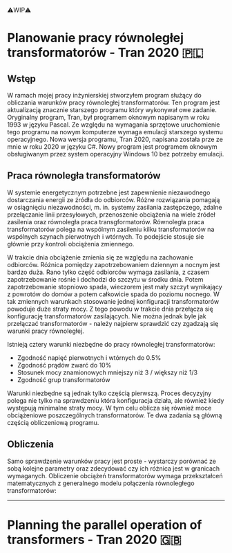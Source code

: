 ⚠️WIP⚠️
# Planowanie pracy równoległej transformatorów - Tran 2020 🇵🇱
## Wstęp
W ramach mojej pracy inżynierskiej stworzyłem program służący do obliczania warunków pracy równoległej transformatorów. Ten program jest aktualizacją znacznie starszego programu który wykonywał owe zadanie. Oryginalny program, Tran, był programem oknowym napisanym w roku 1993 w języku Pascal. Ze względu na wymagania sprzętowe uruchomienie tego programu na nowym komputerze wymaga emulacji starszego systemu operacyjnego. Nowa wersja programu, Tran 2020, napisana została prze ze mnie w roku 2020 w języku C#. Nowy program jest programem oknowym obsługiwanym przez system operacyjny Windows 10 bez potrzeby emulacji.
## Praca równoległa transformatorów
W systemie energetycznym potrzebne jest zapewnienie niezawodnego dostarczania energii ze źródła do odbiorców. Różne rozwiązania pomagają w osiągnięciu niezawodności, m. in. systemy zasilania zastępczego, zdalne przełączanie linii przesyłowych, przenoszenie obciążenia na wiele źródeł zasilenia oraz równoległa praca transgformatorów. Równoległa praca transformatorów polega na wspólnym zasileniu kilku transformatorów na wspólnych szynach pierwotnych i wtórnych. To podejście stosuje sie głównie przy kontroli obciążenia zmiennego.

W trakcie dnia obciążenie zmienia się ze względu na zachowanie odbiorców. Różnica pomiędzy zapotrzebowaniem dziennym a nocnym jest bardzo duża. Rano tylko część odbiorców wymaga zasilania, z czasem zapotrzebowanie rośnie i dochodzi do szczytu w środku dnia. Potem zapotrzebowanie stopniowo spada, wieczorem jest mały szczyt wynikający z powrotów do domów a potem całkowicie spada do poziomu nocnego. W tak zmiennych warunkach stosowanie jednej konfiguracji transformatorów powoduje duże straty mocy. Z tego powodu w trakcie dnia przełącza się konfigurację transformatorów zasilających. Nie można jednak byle jak przełączać transformatorów - należy najpierw sprawdzić czy zgadzają się warunki pracy równoległej.

Istnieją cztery warunki niezbędne do pracy równoległej transformatorów:
- Zgodność napięć pierwotnych i wtórnych do 0.5%
- Zgodność prądów zwarć do 10%
- Stosunek mocy znamionowych mniejszy niż 3 / większy niż 1/3
- Zgodność grup transformatorów

Warunki niezbędne są jednak tylko częścią pierwszą. Proces decyzyjny polega nie tylko na sprawdzeniu która konfiguracja działa, ale również kiedy występują minimalne straty mocy. W tym celu oblicza się również moce obciążeniowe poszczególnych transformatorów. Te dwa zadania są główną częścią obliczeniową programu.
## Obliczenia
Samo sprawdzenie warunków pracy jest proste - wystarczy porównać ze sobą kolejne parametry oraz zdecydować czy ich różnica jest w granicach wymaganych. Obliczenie obciążeń transformatorów wymaga przekształceń matematycznych z generalnego modelu połączenia równoległego transformatorów:

---
# Planning the parallel operation of transformers - Tran 2020 🇬🇧
